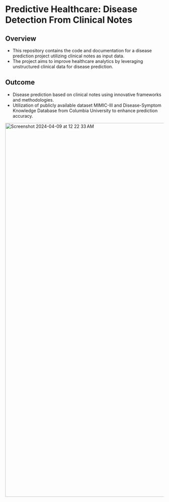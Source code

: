 # Predictive Healthcare: Disease Detection From Clinical Notes

## Overview
- This repository contains the code and documentation for a disease prediction project utilizing clinical notes as input data.
- The project aims to improve healthcare analytics by leveraging unstructured clinical data for disease prediction.

## Outcome
- Disease prediction based on clinical notes using innovative frameworks and methodologies.
- Utilization of publicly available dataset MIMIC-III and Disease-Symptom Knowledge Database from Columbia University to enhance prediction accuracy.

<img width="1189" alt="Screenshot 2024-04-09 at 12 22 33 AM" src="https://github.com/vk1309/DS5500Capstone/assets/39329373/b210ad41-5fb1-454b-8378-6fc27b03302d">
